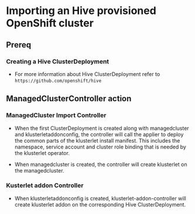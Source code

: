[comment]: # ( Copyright Contributors to the Open Cluster Management project )

# Importing an Hive provisioned OpenShift cluster


## Prereq

### Creating a Hive ClusterDeployment

- For more information about Hive ClusterDeployment refer to `https://github.com/openshift/hive`


## ManagedClusterController action

### ManagedCluster Import Controller

- When the first ClusterDeployment is created along with managedcluster and klusterletaddonconfig, the controller will call the applier to deploy the common parts of the klusterlet install manifest. This includes the namespace, service account and cluster role binding that is needed by the klusterlet operator.

- When managedcluster is created, the controller will create klusterlet on the managedcluster. 

### Kusterlet addon Controller

- When klusterletaddonconfig is created, klusterlet-addon-controller will create klusterlet addon on the corresponding Hive ClusterDeployment.

